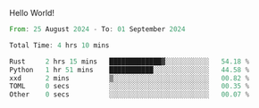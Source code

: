 Hello World!

<!--START_SECTION:waka-->

```rust
From: 25 August 2024 - To: 01 September 2024

Total Time: 4 hrs 10 mins

Rust     2 hrs 15 mins   █████████████▓░░░░░░░░░░░   54.18 %
Python   1 hr 51 mins    ███████████░░░░░░░░░░░░░░   44.58 %
xxd      2 mins          ▒░░░░░░░░░░░░░░░░░░░░░░░░   00.82 %
TOML     0 secs          ░░░░░░░░░░░░░░░░░░░░░░░░░   00.35 %
Other    0 secs          ░░░░░░░░░░░░░░░░░░░░░░░░░   00.07 %
```

<!--END_SECTION:waka-->
